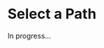<meta sectionIndex="1"><meta url="https://github.com/johnlindquist/kit/discussions/809">
<meta id="D_kwDOEu7MBc4AP9Tf">
<meta title="Select a Path">
<meta section="Essentials">
<meta i="2">    
<meta path="docs/select-a-path">    

# Select a Path  

In progress...
